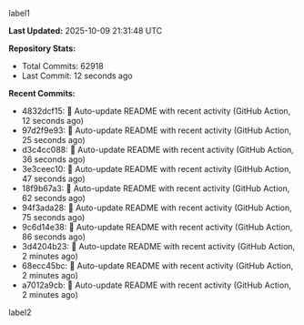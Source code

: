 
label1 
<!-- ACTIVITY_START -->
**Last Updated:** 2025-10-09 21:31:48 UTC

**Repository Stats:**
- Total Commits: 62918
- Last Commit: 12 seconds ago

**Recent Commits:**
- 4832dcf15: 🤖 Auto-update README with recent activity (GitHub Action, 12 seconds ago)
- 97d2f9e93: 🤖 Auto-update README with recent activity (GitHub Action, 25 seconds ago)
- d3c4cc088: 🤖 Auto-update README with recent activity (GitHub Action, 36 seconds ago)
- 3e3ceec10: 🤖 Auto-update README with recent activity (GitHub Action, 47 seconds ago)
- 18f9b67a3: 🤖 Auto-update README with recent activity (GitHub Action, 62 seconds ago)
- 94f3ada28: 🤖 Auto-update README with recent activity (GitHub Action, 75 seconds ago)
- 9c6d14e38: 🤖 Auto-update README with recent activity (GitHub Action, 86 seconds ago)
- 3d4204b23: 🤖 Auto-update README with recent activity (GitHub Action, 2 minutes ago)
- 68ecc45bc: 🤖 Auto-update README with recent activity (GitHub Action, 2 minutes ago)
- a7012a9cb: 🤖 Auto-update README with recent activity (GitHub Action, 2 minutes ago)
<!-- ACTIVITY_END -->

label2
